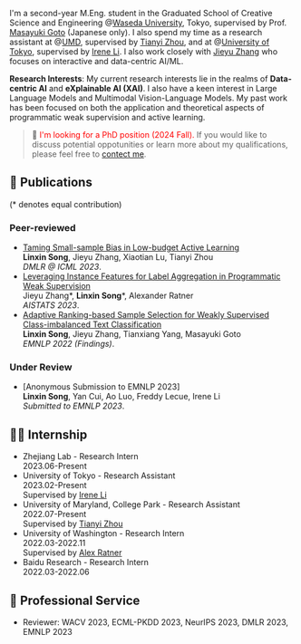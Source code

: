 I'm a second-year M.Eng. student in the Graduated School of Creative Science and Engineering @[Waseda University](https://www.waseda.jp/top/en/), Tokyo, supervised by Prof. [Masayuki Goto](http://www.it.mgmt.waseda.ac.jp/) (Japanese only). I also spend my time as a research assistant at @[UMD](https://www.umd.edu/), supervised by [Tianyi Zhou](https://tianyizhou.github.io/), and at @[University of Tokyo](https://www.u-tokyo.ac.jp/en/), supervised by [Irene Li](https://ireneli.eu/). I also work closely with [Jieyu Zhang](https://jieyuz2.github.io/) who focuses on interactive and data-centric AI/ML.

**Research Interests**: My current research interests lie in the realms of **Data-centric AI** and **eXplainable AI (XAI)**. I also have a keen interest in Large Language Models and Multimodal Vision-Language Models. My past work has been focused on both the application and theoretical aspects of programmatic weak supervision and active learning.

> 📢 <span style="color:red">I'm looking for a PhD position (2024 Fall).</span> If you would like to discuss potential oppotunities or learn more about my qualifications, please feel free to [contect me](mailto:songlx.imse.gt@ruri.waseda.jp).

## 📝 Publications
(\* denotes equal contribution)
### Peer-reviewed
- [Taming Small-sample Bias in Low-budget Active Learning]()
<br>**Linxin Song**, Jieyu Zhang, Xiaotian Lu, Tianyi Zhou
<br>*DMLR @ ICML 2023*.
- [Leveraging Instance Features for Label Aggregation in Programmatic Weak Supervision](https://proceedings.mlr.press/v206/zhang23a.html)
<br>Jieyu Zhang\*, **Linxin Song**\*, Alexander Ratner
<br>*AISTATS 2023*.
- [Adaptive Ranking-based Sample Selection for Weakly Supervised Class-imbalanced Text Classification
](https://aclanthology.org/2022.findings-emnlp.119/)
<br>**Linxin Song**, Jieyu Zhang, Tianxiang Yang, Masayuki Goto
<br>*EMNLP 2022 (Findings)*.

### Under Review
- [Anonymous Submission to EMNLP 2023]
<br>**Linxin Song**, Yan Cui, Ao Luo, Freddy Lecue, Irene Li
<br>*Submitted to EMNLP 2023*.


## 👨‍💻 Internship
- Zhejiang Lab - Research Intern
<br> 2023.06-Present
- University of Tokyo - Research Assistant
<br> 2023.02-Present
<br> Supervised by [Irene Li](https://ireneli.eu/)
- University of Maryland, College Park - Research Assistant
<br> 2022.07-Present
<br> Supervised by [Tianyi Zhou](https://tianyizhou.github.io/)
- University of Washington - Research Intern
<br> 2022.03-2022.11
<br> Supervised by [Alex Ratner](https://ajratner.github.io/)
- Baidu Research - Research Intern
<br> 2022.03-2022.06


## 🏅 Professional Service
- Reviewer: WACV 2023, ECML-PKDD 2023, NeurIPS 2023, DMLR 2023, EMNLP 2023

